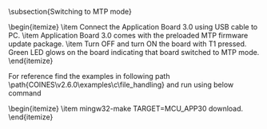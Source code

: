 \subsection{Switching to MTP mode}

\begin{itemize}
	\item Connect the Application Board 3.0 using USB cable to PC.
	\item Application Board 3.0 comes with the preloaded MTP firmware update package.
	\item Turn OFF and turn ON the board with T1 pressed. Green LED glows on the board indicating that board switched to MTP mode.
\end{itemize}

For reference find the examples in following path \path{COINES\v2.6.0\examples\c\file_handling} and run using below command

\begin{itemize}
	\item mingw32-make TARGET=MCU\_APP30 download.
\end{itemize}
